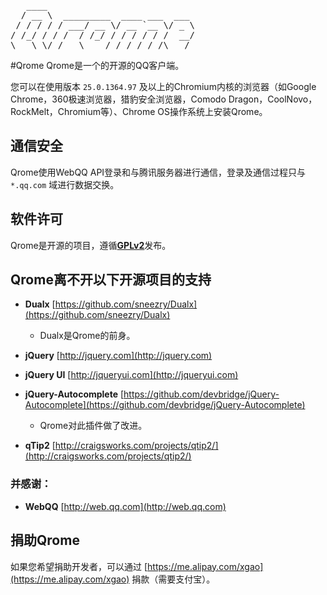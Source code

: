 <pre>                                                                                   
   ____                            
  / __ \  _________  ____ ___  ___ 
 / / / / / ___/ __ \/ __ `__ \/ _ \
/ /_/ / / /  / /_/ / / / / / /  __/
\___\_\/_/   \____/_/ /_/ /_/\___/
</pre>
#Qrome
Qrome是一个的开源的QQ客户端。

您可以在使用版本 `25.0.1364.97` 及以上的Chromium内核的浏览器（如Google Chrome，360极速浏览器，猎豹安全浏览器，Comodo Dragon，CoolNovo，RockMelt，Chromium等）、Chrome OS操作系统上安装Qrome。

## 通信安全
Qrome使用WebQQ API登录和与腾讯服务器进行通信，登录及通信过程只与 `*.qq.com` 域进行数据交换。

## 软件许可
Qrome是开源的项目，遵循[**GPLv2**](http://www.gnu.org/licenses/gpl-2.0.html)发布。


## Qrome离不开以下开源项目的支持
 * **Dualx** [https://github.com/sneezry/Dualx](https://github.com/sneezry/Dualx)
 
    * Dualx是Qrome的前身。

 * **jQuery** [http://jquery.com](http://jquery.com)
 * **jQuery UI** [http://jqueryui.com](http://jqueryui.com)
 * **jQuery-Autocomplete** [https://github.com/devbridge/jQuery-Autocomplete](https://github.com/devbridge/jQuery-Autocomplete)
 
    * Qrome对此插件做了改进。

 * **qTip2** [http://craigsworks.com/projects/qtip2/](http://craigsworks.com/projects/qtip2/)
 
### 并感谢：

 * **WebQQ** [http://web.qq.com](http://web.qq.com)


## 捐助Qrome
如果您希望捐助开发者，可以通过 [https://me.alipay.com/xgao](https://me.alipay.com/xgao) 捐款（需要支付宝）。

